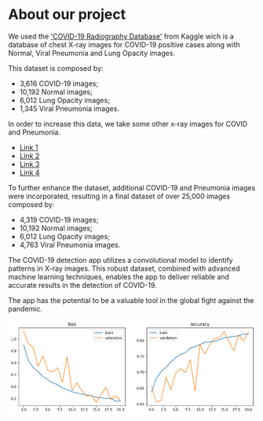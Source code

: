 # About our project

We used the ['COVID-19 Radiography Database'](https://www.kaggle.com/datasets/tawsifurrahman/covid19-radiography-database) from Kaggle wich is a database of chest X-ray images for COVID-19 positive cases along with Normal, Viral Pneumonia and Lung Opacity images.

This dataset is composed by:
- 3,616 COVID-19 images;
- 10,192 Normal images;
- 6,012 Lung Opacity images;
- 1,345 Viral Pneumonia images.

In order to increase this data, we take some other x-ray images for COVID and Pneumonia.

- [Link 1](https://github.com/ml-workgroup/covid-19-image-repository/tree/master/png)
- [Link 2](https://github.com/armiro/COVID-CXNet/tree/master/chest_xray_images/covid19)
- [Link 3](https://www.kaggle.com/datasets/paultimothymooney/chest-xray-pneumonia
)
 - [Link 4](https://www.kaggle.com/code/ibrahimsobh/chest-x-ray-covid19-efnet-densenet-vgg-grad-cam/input)

 To further enhance the dataset, additional COVID-19 and Pneumonia images were incorporated, resulting in a final dataset of over 25,000 images composed by:

- 4,319 COVID-19 images;
- 10,192 Normal images;
- 6,012 Lung Opacity images;
- 4,763 Viral Pneumonia images.

The COVID-19 detection app utilizes a convolutional model to identify patterns in X-ray images. This robust dataset, combined with advanced machine learning techniques, enables the app to deliver reliable and accurate results in the detection of COVID-19.

The app has the potential to be a valuable tool in the global fight against the pandemic.

!['model performance'](/accuracy.png)
